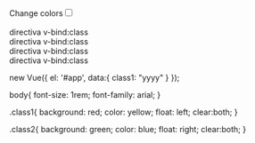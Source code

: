 <script src="https://cdnjs.cloudflare.com/ajax/libs/vue/1.0.24/vue.min.js"></script>


<div id="app">
  <label for="r1">Change colors</label><input type="checkbox" v-model="class1" id="r1">
  <br><br>
  <div v-bind:class="[class1 === 'ssss' ? 'class1' : 'class2']">
    directiva v-bind:class
  </div>
  <div v-bind:class="[class1 === 'yyyy' ? 'class1' : 'class2']">
    directiva v-bind:class
  </div>
  <div v-bind:class="[class1 === 'ssss' ? 'class1' : 'class2']">
    directiva v-bind:class
  </div>
  <div v-bind:class="[class1 === 'yyyy' ? 'class1' : 'class2']">
    directiva v-bind:class
  </div>
</div>


new Vue({
	el: '#app',
  data:{
  	class1: "yyyy"
  }
});

body{
  font-size: 1rem;
  font-family: arial;
}

.class1{
  background: red;
  color: yellow;
  float: left;
  clear:both;
}

.class2{
  background: green;
  color: blue;
  float: right;
 clear:both;
}
